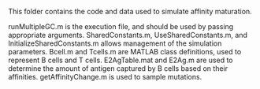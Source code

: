 This folder contains the code and data used to simulate affinity maturation.

runMultipleGC.m is the execution file, and should be used by passing appropriate arguments.
SharedConstants.m, UseSharedConstants.m, and InitializeSharedConstants.m allows management of the simulation parameters.
Bcell.m and Tcells.m are MATLAB class definitions, used to represent B cells and T cells.
E2AgTable.mat and E2Ag.m are used to determine the amount of antigen captured by B cells based on their affinities.
getAffinityChange.m is used to sample mutations. 
